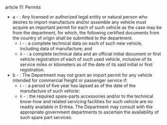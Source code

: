 article 11: Permits

<ul>
			<li>a - : Any licensed or authorized legal entity or natural person who desires to import manufacture and&#x2F;or assemble any vehicle must acquire an important permit for each of such vehicle as the case may be from the department, for which, the following certified documents from the country of origin shall be submitted to the department.<ul>
						<li>i - : a complete technical data on each of such new vehicle, including data of manufacture; and<ul>
						</ul></li>						<li>ii - : a complete technical data and an official initial document or first vehicle  registration of each of such used vehicle, inclusive of its service miles or kilometers as of the date of its said initial or first registration.<ul>
						</ul></li>			</ul></li>			<li>b - : The Department may not grant an import permit for any vehicle intended for commercial freight or passenger service if:<ul>
						<li>i - : a period of five year has lapsed as of the date of the manufacture of such vehicle:<ul>
						</ul></li>						<li>ii - : the required spare-parts accessories and&#x2F;or to the technical know-how and related servicing facilities for such vehicle are no readily available in Eritrea. The Department may consult with the appropriate government departments to ascertain the availability of such spare part services.<ul>
						</ul></li>			</ul></li></ul>